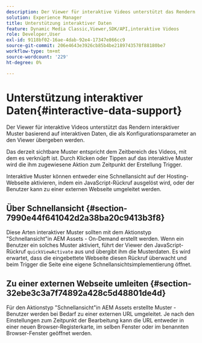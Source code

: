 ```yaml
---
description: Der Viewer für interaktive Videos unterstützt das Rendern interaktiver Muster basierend auf interaktiven Daten, die als Konfigurationsparameter an den Viewer übergeben werden.
solution: Experience Manager
title: Unterstützung interaktiver Daten
feature: Dynamic Media Classic,Viewer,SDK/API,interaktive Videos
role: Developer,User
exl-id: 9118bf02-16ae-4dab-92e4-17347e866cc9
source-git-commit: 206e4643e3926cb85b4be2189743578f88180be7
workflow-type: tm+mt
source-wordcount: '229'
ht-degree: 0%

---
```


# Unterstützung interaktiver Daten{#interactive-data-support}

Der Viewer für interaktive Videos unterstützt das Rendern interaktiver Muster basierend auf interaktiven Daten, die als Konfigurationsparameter an den Viewer übergeben werden.

Das derzeit sichtbare Muster entspricht dem Zeitbereich des Videos, mit dem es verknüpft ist. Durch Klicken oder Tippen auf das interaktive Muster wird die ihm zugewiesene Aktion zum Zeitpunkt der Erstellung Trigger.

Interaktive Muster können entweder eine Schnellansicht auf der Hosting-Webseite aktivieren, indem ein JavaScript-Rückruf ausgelöst wird, oder der Benutzer kann zu einer externen Webseite umgeleitet werden.

## Über Schnellansicht {#section-7990e44f641042d2a38ba20c9413b3f8}

Diese Arten interaktiver Muster sollten mit dem Aktionstyp &quot;Schnellansicht&quot;in AEM Assets - On-Demand erstellt werden. Wenn ein Benutzer ein solches Muster aktiviert, führt der Viewer den JavaScript-Rückruf `quickViewActivate` aus und übergibt ihm die Musterdaten. Es wird erwartet, dass die eingebettete Webseite diesen Rückruf überwacht und beim Trigger die Seite eine eigene Schnellansichtsimplementierung öffnet.

## Zu einer externen Webseite umleiten {#section-32ebe3c3a7f74892a428c5d48801de4d}

Für den Aktionstyp &quot;Schnellansicht&quot;in AEM Assets erstellte Muster - Benutzer werden bei Bedarf zu einer externen URL umgeleitet. Je nach den Einstellungen zum Zeitpunkt der Bearbeitung kann die URL entweder in einer neuen Browser-Registerkarte, im selben Fenster oder im benannten Browser-Fenster geöffnet werden.
